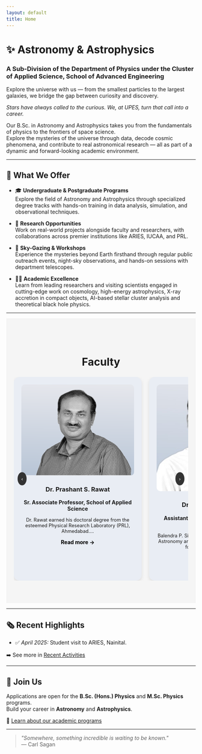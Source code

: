 ```yaml
---
layout: default
title: Home
---
```

# ✨ Astronomy & Astrophysics  
### A Sub-Division of the Department of Physics under the Cluster of Applied Science, School of Advanced Engineering  

Explore the universe with us — from the smallest particles to the largest galaxies, we bridge the gap between curiosity and discovery.

<em>Stars have always called to the curious. We, at UPES, turn that call into a career.</em> 

Our B.Sc. in Astronomy and Astrophysics takes you from the fundamentals of physics to the frontiers of space science.  
Explore the mysteries of the universe through data, decode cosmic phenomena, and contribute to real astronomical research — all as part of a dynamic and forward-looking academic environment.

---

## 🌟 What We Offer

- 🎓 **Undergraduate & Postgraduate Programs**  
  Explore the field of Astronomy and Astrophysics through specialized degree tracks with hands-on training in data analysis, simulation, and observational techniques.

- 🚀 **Research Opportunities**  
  Work on real-world projects alongside faculty and researchers, with collaborations across premier institutions like ARIES, IUCAA, and PRL.

- 🌌 **Sky-Gazing & Workshops**  
  Experience the mysteries beyond Earth firsthand through regular public outreach events, night-sky observations, and hands-on sessions with department telescopes.

- 🧑‍🏫 **Academic Excellence**  
Learn from leading researchers and visiting scientists engaged in cutting-edge work on cosmology, high-energy astrophysics, X-ray accretion in compact objects, AI-based stellar cluster analysis and theoretical black hole physics.


---
<!-- Faculty Section -->
<section id="faculty-section" style="padding: 60px 20px; background: #f5f5f5;">
  <h2 style="text-align:center; font-size: 2em;">Faculty</h2>
  <div id="faculty-carousel" style="overflow: hidden; width: 100%; position: relative;">
    <div id="faculty-cards" style="display: flex; transition: transform 0.5s ease-in-out; width: max-content;">
      <div style="background: #e9edf4; border-radius: 15px; width: 300px; padding: 20px; text-align: center; box-shadow: 0 4px 10px rgba(0,0,0,0.1); margin-right: 20px;">
        <img src="assests/images/rawat.png" alt="Dr. Prashant S. Rawat" style="width: 100%; border-radius: 10px;">
        <h3>Dr. Prashant S. Rawat</h3>
        <p><strong>Sr. Associate Professor, School of Applied Science</strong></p>
        <p style="font-size: 0.9em;">Dr. Rawat earned his doctoral degree from the esteemed Physical Research Laboratory (PRL), Ahmedabad....</p>
        <a href="faculty.html#PSRAWAT" class="read-more-button" style="color:rgb(0, 0, 0); text-decoration: none; font-weight: bold;">Read more →</a>
      </div>
      <div style="background: #e9edf4; border-radius: 15px; width: 300px; padding: 20px; text-align: center; box-shadow: 0 4px 10px rgba(0,0,0,0.1); margin-right: 20px;">
        <img src="assests/images/balendra.jpeg" alt="Dr. Balendra P. Singh" style="width: 100%; border-radius: 10px;">
        <h3>Dr. Balendra P. Singh</h3>
        <p><strong>Assistant Professor, School of Applied Science</strong></p>
        <p style="font-size: 0.9em;">Balendra P. Singh specializes in Astrophysics and Astronomy and received his PhD from the Center for Theoretical Physics...</p>
        <a href="faculty.html#BALENDRA" class="read-more-button" style="color:rgb(0, 0, 0); text-decoration: none; font-weight: bold;">Read more →</a>
      </div>
      <div style="background: #e9edf4; border-radius: 15px; width: 300px; padding: 20px; text-align: center; box-shadow: 0 4px 10px rgba(0,0,0,0.1); margin-right: 20px;">
        <img src="assests/images/nitesh.jpeg" alt="Dr. Nitesh Kumar" style="width: 100%; border-radius: 10px;">
        <h3>Dr. Nitesh Kumar</h3>
        <p><strong>Assistant Professor, School of Applied Science</strong></p>
        <p style="font-size: 0.9em;">Dr. Nitesh has done his Ph. D. in Automated Stellar Evolution study from the University of Delhi....</p>
        <a href="faculty.html#NITESH" class="read-more-button" style="color:rgb(0, 0, 0); text-decoration: none; font-weight: bold;">Read more →</a>
      </div>
      <div style="background: #e9edf4; border-radius: 15px; width: 300px; padding: 20px; text-align: center; box-shadow: 0 4px 10px rgba(0,0,0,0.1); margin-right: 20px;">
        <img src="assests/images/prince.png" alt="Dr. Prince Sharma" style="width: 100%; border-radius: 10px;">
        <h3>Dr. Prince Sharma</h3>
        <p><strong>Assistant Professor, School of Applied Science</strong></p>
        <p style="font-size: 0.9em;">Dr. Sharma is an alumunus of Kirorimal College and obtained his Doctorate from University of Delhi....</p>
        <a href="faculty.html#PRINCE" class="read-more-button" style="color:rgb(0, 0, 0); text-decoration: none; font-weight: bold;">Read more →</a>
      </div>
      <div style="background: #e9edf4; border-radius: 15px; width: 300px; padding: 20px; text-align: center; box-shadow: 0 4px 10px rgba(0,0,0,0.1); margin-right: 20px;">
        <img src="assests/images/arka.jpeg" alt="Dr. Arka Chatterjee" style="width: 100%; border-radius: 10px;">
        <h3>Dr. Arka Chatterjee</h3>
        <p><strong>Assistant Professor, School of Applied Science</strong></p>
        <p style="font-size: 0.9em;">Dr. Arka Chatterjee is an Astrophysicist with a PhD in Theoretical Physics from the University of Calcutta....</p>
        <a href="faculty.html#ARKA" class="read-more-button" style="color:rgb(0, 0, 0); text-decoration: none; font-weight: bold;">Read more →</a>
      </div>
    </div>
    <button id="prev-btn" style="position: absolute; top: 50%; left: 10px; transform: translateY(-50%); background: #333; color: #fff; border: none; padding: 10px; cursor: pointer; border-radius: 50%;">&#8249;</button>
    <button id="next-btn" style="position: absolute; top: 50%; right: 10px; transform: translateY(-50%); background: #333; color: #fff; border: none; padding: 10px; cursor: pointer; border-radius: 50%;">&#8250;</button>
  </div>
</section>

<script>
  const facultyCards = document.getElementById('faculty-cards');
  const prevBtn = document.getElementById('prev-btn');
  const nextBtn = document.getElementById('next-btn');

  function getCardScrollWidth() {
    const firstCard = facultyCards.querySelector('.faculty-card');
    if (!firstCard) return 300;
    const style = window.getComputedStyle(firstCard);
    return firstCard.offsetWidth + parseInt(style.marginRight || 0);
  }

  prevBtn.addEventListener('click', () => {
    const scrollAmount = getCardScrollWidth();
    facultyCards.scrollBy({ left: -scrollAmount, behavior: 'smooth' });
  });

  nextBtn.addEventListener('click', () => {
    const scrollAmount = getCardScrollWidth();
    facultyCards.scrollBy({ left: scrollAmount, behavior: 'smooth' });
  });
</script>



---



## 🗞 Recent Highlights

- ✅ *April 2025:* Student visit to ARIES, Nainital.  
<!-- - ✅ *February 2025:* B.Sc. students observed variable stars with new 12-inch telescope   -->
<!-- - ✅ *January 2025:* Faculty paper on stellar classification accepted in MNRAS   -->

➡️ See more in [Recent Activities](activities.md)

---

## 🌟 Join Us

Applications are open for the **B.Sc. (Hons.) Physics** and **M.Sc. Physics** programs.  
Build your career in **Astronomy** and **Astrophysics**.

🔗 [Learn about our academic programs](programs.md)

---

> _"Somewhere, something incredible is waiting to be known."_  
> — Carl Sagan